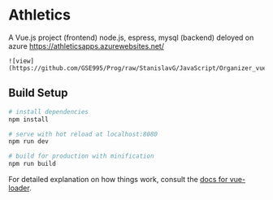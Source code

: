 # Athletics

A Vue.js project (frontend)
node.js, espress, mysql (backend)
deloyed on azure https://athleticsapps.azurewebsites.net/

```
![view](https://github.com/GSE995/Prog/raw/StanislavG/JavaScript/Organizer_vuejs/Organizer/Organizer.png)
```

## Build Setup

``` bash
# install dependencies
npm install

# serve with hot reload at localhost:8080
npm run dev

# build for production with minification
npm run build
```

For detailed explanation on how things work, consult the [docs for vue-loader](http://vuejs.github.io/vue-loader).
